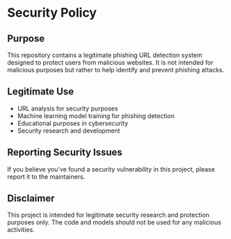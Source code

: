 # Security Policy

## Purpose
This repository contains a legitimate phishing URL detection system designed to protect users from malicious websites. It is not intended for malicious purposes but rather to help identify and prevent phishing attacks.

## Legitimate Use
- URL analysis for security purposes
- Machine learning model training for phishing detection
- Educational purposes in cybersecurity
- Security research and development

## Reporting Security Issues
If you believe you've found a security vulnerability in this project, please report it to the maintainers.

## Disclaimer
This project is intended for legitimate security research and protection purposes only. The code and models should not be used for any malicious activities. 